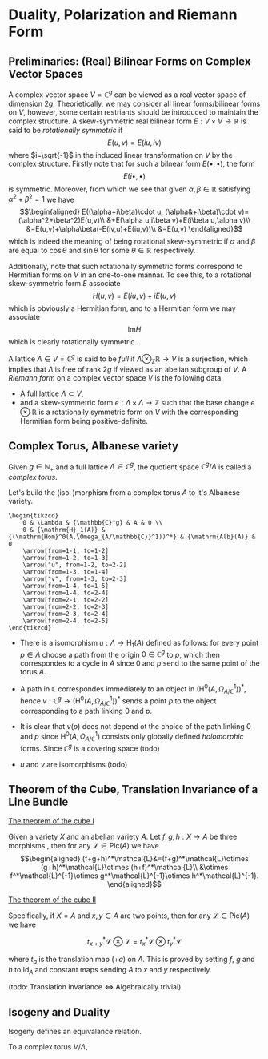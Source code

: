 # Duality, Polarization and Riemann Form

## Preliminaries: (Real) Bilinear Forms on Complex Vector Spaces

A complex vector space $V=\mathbb{C}^g$ can be viewed as a real vector space of dimension $2g$. Theorietically, we may consider all linear forms/bilinear forms on $V$, however, some certain restriants should be introduced to maintain the complex structure. A skew-symmetric real bilinear form $E:V\times V\rightarrow \mathbb{R}$ is said to be *rotationally symmetric* if $$ E(u,v)=E(iu,iv) $$ where $i=\sqrt{-1}$ in the induced linear transformation on $V$ by the complex structure. Firstly note that for such a bilnear form $E(\bullet,\bullet)$, the form $$E(i\bullet,\bullet)$$ is symmetric. Moreover, from which we see that given $\alpha,\beta\in\mathbb{R}$ satisfying $\alpha^2+\beta^2=1$ we have
$$\begin{aligned}
E((\alpha+i\beta)\cdot u, (\alpha&+i\beta)\cdot v)=(\alpha^2+\beta^2)E(u,v)\\
  &+E(\alpha u,i\beta v)+E(i\beta u,\alpha v)\\
  &=E(u,v)+\alpha\beta(-E(iv,u)+E(iu,v))\\
  &=E(u,v)
\end{aligned}$$
which is indeed the meaning of being rotational skew-symmetric if $\alpha$ and $\beta$ are equal to $\cos\theta$ and $\sin\theta$ for some $\theta\in\mathbb{R}$ respectively.

Additionally, note that such rotationally symmetric forms correspond to Hermitian forms on $V$ in an one-to-one mannar. To see this, to a rotational skew-symmetric form $E$ associate $$ H(u,v)=E(iu,v)+iE(u,v) $$
which is obviously a Hermitian form, and to a Hermitian form we may associate
$$ \mathrm{Im}H $$
which is clearly rotationally symmetric.

A lattice $\Lambda\in V=\mathbb{C}^g$ is said to be *full* if $\Lambda\otimes_\mathbb{Z}\mathbb{R}\rightarrow V$ is a surjection, which implies that $\Lambda$ is free of rank $2g$ if viewed as an abelian subgroup of $V$. A *Riemann form* on a complex vector space $V$ is the following data

- A full lattice $\Lambda\subset V$,
- and a skew-symmetric form $e:\Lambda\times\Lambda\rightarrow\mathbb{Z}$ such that the base change $e\otimes\mathbb{R}$ is a rotationally symmetric form on $V$ with the corresponding Hermitian form being positive-definite.



## Complex Torus, Albanese variety
Given $g\in\mathbb{N}_+$ and a full lattice $\Lambda\in\mathbb{C}^g$, the quotient space $\mathbb{C}^g/\Lambda$ is called a *complex torus*.


Let's build the (iso-)morphism from a complex torus $A$ to it's Albanese variety.
```rawlatex
\begin{tikzcd}
	0 & \Lambda & {\mathbb{C}^g} & A & 0 \\
	0 & {\mathrm{H}_1(A)} & {(\mathrm{Hom}^0(A,\Omega_{A/\mathbb{C}}^1))^*} & {\mathrm{Alb}(A)} & 0
	\arrow[from=1-1, to=1-2]
	\arrow[from=1-2, to=1-3]
	\arrow["u", from=1-2, to=2-2]
	\arrow[from=1-3, to=1-4]
	\arrow["v", from=1-3, to=2-3]
	\arrow[from=1-4, to=1-5]
	\arrow[from=1-4, to=2-4]
	\arrow[from=2-1, to=2-2]
	\arrow[from=2-2, to=2-3]
	\arrow[from=2-3, to=2-4]
	\arrow[from=2-4, to=2-5]
\end{tikzcd}
```

- There is a isomorphism $u:\Lambda\rightarrow\mathrm{H}_1(A)$ defined as follows: for every point $p\in\Lambda$ choose a path from the origin $0\in\mathbb{C}^g$ to $p$, which then correspondes to a cycle in $A$ since $0$ and $p$ send to the same point of the torus $A$.

- A path in $\mathbb{C}$ correspondes immediately to an object in $(\mathrm{H}^0(A,\Omega_{A/\mathbb{C}}^1))^*$, hence $v:\mathbb{C}^g\rightarrow(\mathrm{H}^0(A,\Omega_{A/\mathbb{C}}^1))^*$ sends a point $p$ to the object corresponding to a path linking $0$ and $p$.

- It is clear that $v(p)$ does not depend ot the choice of the path linking $0$ and $p$ since $\mathrm{H}^0(A,\Omega_{A/\mathbb{C}}^1)$ consists only globally defined *holomorphic* forms. Since $\mathbb{C}^g$ is a covering space (todo)

- $u$ and $v$ are isomorphisms (todo)

## Theorem of the Cube, Translation Invariance of a Line Bundle

[The theorem of the cube I](https://amathew.wordpress.com/2012/04/11/line-bundles-on-abelian-varieties/#more-3224)

Given a variety $X$ and an abelian variety $A$. Let $f,g,h:X\rightarrow A$ be three morphisms
, then for any $\mathcal{L}\in\mathrm{Pic}(A)$ we have
$$\begin{aligned}
(f+g+h)^*\mathcal{L}&=(f+g)^*\mathcal{L}\otimes (g+h)^*\mathcal{L}\otimes (h+f)^*\mathcal{L}\\
&\otimes f^*\mathcal{L}^{-1}\otimes g^*\mathcal{L}^{-1}\otimes h^*\mathcal{L}^{-1}.
\end{aligned}$$

[The theorem of the cube II](https://amathew.wordpress.com/2012/04/12/line-bundles-on-abelian-varieties-ii/)

Specifically, if $X=A$ and $x,y\in A$ are two points, then for any $\mathcal{L}\in\mathrm{Pic}(A)$ we have

$$ t_{x+y}^*\mathcal{L}\otimes\mathcal{L}=t_x^*\mathcal{L}\otimes t_y^*\mathcal{L} $$

where $t_a$ is the translation map $(+a)$ on $A$. This is proved by setting $f$, $g$ and $h$ to $\mathrm{Id}_A$ and constant maps sending $A$ to $x$ and $y$ respectively.

(todo: Translation invariance <=> Algebraically trivial)

## Isogeny and Duality

Isogeny defines an equivalance relation.

To a complex torus $V/\Lambda$,

